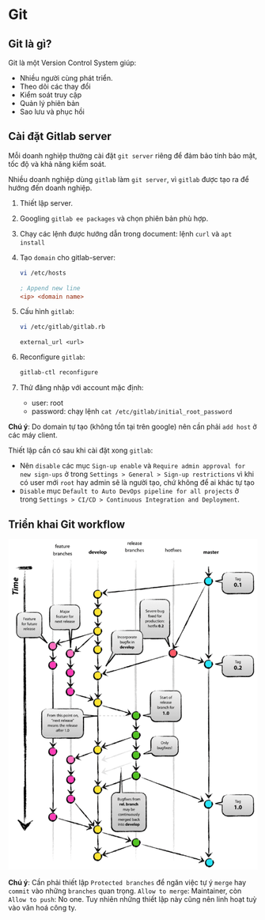 # Git

## Git là gì?

Git là một Version Control System giúp:

- Nhiều người cùng phát triển.
- Theo dõi các thay đổi
- Kiểm soát truy cập
- Quản lý phiên bản
- Sao lưu và phục hồi

## Cài đặt Gitlab server

Mỗi doanh nghiệp thường cài đặt `git server` riêng để đảm bảo tính bảo mật, tốc độ và khả năng kiểm soát.

Nhiều doanh nghiệp dùng `gitlab` làm `git server`, vì `gitlab` được tạo ra để hướng đến doanh nghiệp.

1. Thiết lập server.
2. Googling `gitlab ee packages` và chọn phiên bản phù hợp.
3. Chạy các lệnh được hướng dẫn trong document: lệnh `curl` và `apt install`
4. Tạo `domain` cho gitlab-server:

    ```bash
    vi /etc/hosts
    ```

    ```ini
    ; Append new line
    <ip> <domain name>
    ```

5. Cấu hình `gitlab`:

    ```bash
    vi /etc/gitlab/gitlab.rb
    ```

    ```gitlab
    external_url <url>
    ```

6. Reconfigure `gitlab`:

    ```bash
    gitlab-ctl reconfigure
    ```

7. Thử đăng nhập với account mặc định:
    - user: root
    - password: chạy lệnh `cat /etc/gitlab/initial_root_password`

**Chú ý**: Do domain tự tạo (không tồn tại trên google) nên cần phải `add host` ở các máy client.

Thiết lập cần có sau khi cài đặt xong `gitlab`:

- Nên `disable` các mục `Sign-up enable` và `Require admin approval for new sign-ups` ở
trong `Settings > General > Sign-up restrictions`  vì khi có user mới `root` hay admin sẽ là người
tạo, chứ không để ai khác tự tạo
- `Disable` mục `Default to Auto DevOps pipeline for all projects` ở trong
`Settings > CI/CD > Continuous Integration and Deployment`.

## Triển khai Git workflow

![git workflow](./assets/02-git-workflow.png)

**Chú ý**: Cần phải thiết lập `Protected branches` để ngăn việc tự ý `merge` hay `commit` vào những
`branches` quan trọng. `Allow to merge`: Maintainer, còn `Allow to push`: No one. Tuy nhiên những
thiết lập này cũng nên linh hoạt tuỳ vào văn hoá công ty.
